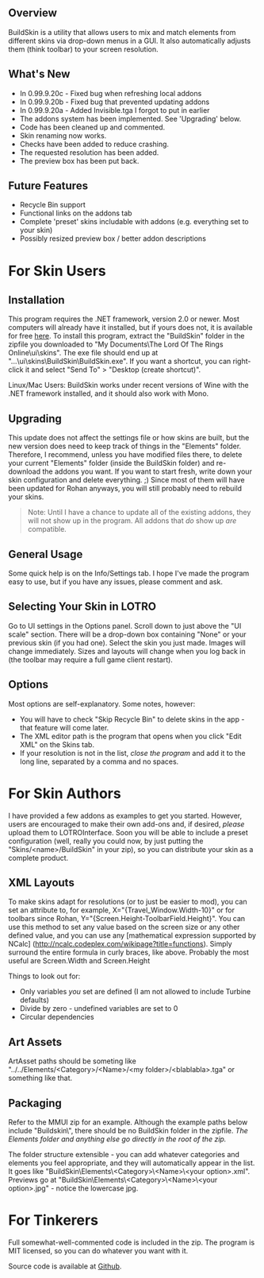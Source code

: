 Overview
--------
BuildSkin is a utility that allows users to mix and match elements from
different skins via drop-down menus in a GUI. It also automatically adjusts
them (think toolbar) to your screen resolution.

What's New
----------
* In 0.99.9.20c - Fixed bug when refreshing local addons
* In 0.99.9.20b - Fixed bug that prevented updating addons
* In 0.99.9.20a - Added Invisible.tga I forgot to put in earlier
* The addons system has been implemented. See 'Upgrading' below.
* Code has been cleaned up and commented.
* Skin renaming now works.
* Checks have been added to reduce crashing.
* The requested resolution has been added.
* The preview box has been put back.

Future Features
---------------
* Recycle Bin support
* Functional links on the addons tab
* Complete 'preset' skins includable with addons (e.g. everything set to your
skin)
* Possibly resized preview box / better addon descriptions

For Skin Users
==============
Installation
------------
This program requires the .NET framework, version 2.0 or newer. Most computers
will already have it installed, but if yours does not, it is available for free
[here](http://www.microsoft.com/download/en/confirmation.aspx?id=19).
To install this program, extract the "BuildSkin" folder in the zipfile you
downloaded to "My Documents\\The Lord Of The Rings Online\\ui\\skins". The exe
file should end up at "...\\ui\\skins\\BuildSkin\\BuildSkin.exe". If you want a
shortcut, you can right-click it and select "Send To" \> "Desktop (create
shortcut)".

Linux/Mac Users: BuildSkin works under recent versions of Wine with the .NET
framework installed, and it should also work with Mono.

Upgrading
---------
This update does not affect the settings file or how skins are built, but the
new version does need to keep track of things in the "Elements" folder.
Therefore, I recommend, unless you have modified files there, to delete your
current "Elements" folder (inside the BuildSkin folder) and re-download the
addons you want. If you want to start fresh, write down your skin configuration
and delete everything. ;) Since most of them will have been updated for Rohan
anyways, you will still probably need to rebuild your skins.

> Note: Until I have a chance to update all of the existing addons, they will
> not show up in the program. All addons that *do* show up *are*
> compatible.

General Usage
-------------
Some quick help is on the Info/Settings tab. I hope I've made the program easy
to use, but if you have any issues, please comment and ask.

Selecting Your Skin in LOTRO
----------------------------
Go to UI settings in the Options panel. Scroll down to just above the "UI
scale" section. There will be a drop-down box containing "None" or your
previous skin (if you had one). Select the skin you just made. Images will
change immediately. Sizes and layouts will change when you log back in (the
toolbar may require a full game client restart).

Options
-------
Most options are self-explanatory. Some notes, however:
* You will have to check "Skip Recycle Bin" to delete skins in the app - that
feature will come later.
* The XML editor path is the program that opens when you click "Edit XML" on
the Skins tab.
* If your resolution is not in the list, *close the program* and add it
to the long line, separated by a comma and no spaces.

For Skin Authors
================
I have provided a few addons as examples to get you started. However, users are
encouraged to make their own add-ons and, if desired, *please* upload them
to LOTROInterface. Soon you will be able to include a preset configuration
(well, really you could now, by just putting the "Skins/\<name\>/BuildSkin" in
your zip), so you can distribute your skin as a complete product.

XML Layouts
-----------
To make skins adapt for resolutions (or to just be easier to mod), you can set
an attribute to, for example, X="{Travel_Window.Width-10}" or for toolbars
since Rohan, Y="{Screen.Height-ToolbarField.Height}". You can use this method
to set any value based on the screen size or any other defined value, and you
can use any [mathematical expression supported by NCalc]
(http://ncalc.codeplex.com/wikipage?title=functions). Simply
surround the entire formula in curly braces, like above. Probably the most
useful are Screen.Width and Screen.Height

Things to look out for:
* Only variables *you* set are defined (I am not allowed to include
Turbine defaults)
* Divide by zero - undefined variables are set to 0
* Circular dependencies

Art Assets
----------
ArtAsset paths should be someting like "../../Elements/\<Category\>/\<Name\>/\<my
folder\>/\<blablabla\>.tga" or something like that.

Packaging
---------
Refer to the MMUI zip for an example. Although the example paths below include
"Buildskin\\", there should be no BuildSkin folder in the zipfile. *The
Elements folder and anything else go directly in the root of the zip.*

The folder structure extensible - you can add whatever categories and elements
you feel appropriate, and they will automatically appear in the list. It goes
like "BuildSkin\\Elements\\\<Category\>\\\<Name\>\\\<your option\>.xml".
Previews go at "BuildSkin\\Elements\\\<Category\>\\\<Name\>\\\<your option\>.jpg" -
notice the lowercase jpg.

For Tinkerers
=============
Full somewhat-well-commented code is included in the zip. The program is MIT
licensed, so you can do whatever you want with it.

Source code is available at [Github](https://github.com/smaeul/BuildSkin).
